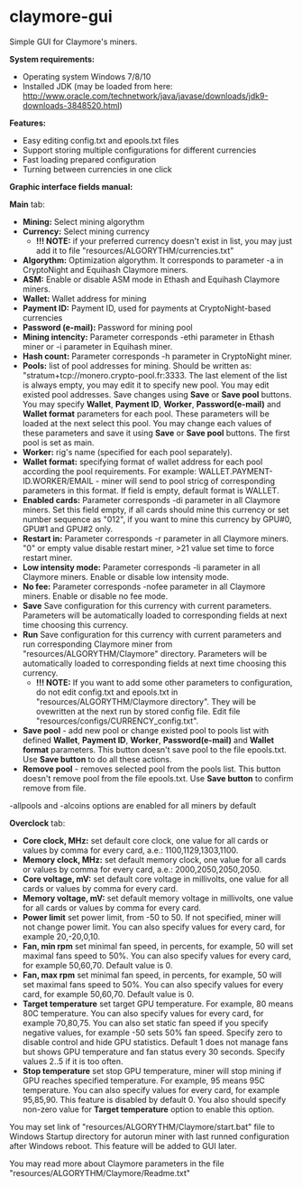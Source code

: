 # claymore-gui

Simple GUI for Claymore's miners.

<b>System requirements:</b>

- Operating system Windows 7/8/10
- Installed JDK (may be loaded from here: http://www.oracle.com/technetwork/java/javase/downloads/jdk9-downloads-3848520.html)

<b>Features:</b>

- Easy editing config.txt and epools.txt files
- Support storing multiple configurations for different currencies
- Fast loading prepared configuration
- Turning between currencies in one click


<b>Graphic interface fields manual:</b>

<b>Main</b> tab:

- <b>Mining:</b> Select mining algorythm
- <b>Currency:</b> Select mining currency
  - <b>!!! NOTE:</b> if your preferred currency doesn't exist in list, you may just add it to file "resources/ALGORYTHM/currencies.txt"
- <b>Algorythm:</b> Optimization algorythm. It corresponds to parameter -a in CryptoNight and Equihash Claymore miners. 
- <b>ASM:</b> Enable or disable ASM mode in Ethash and Equihash Claymore miners. 
- <b>Wallet:</b> Wallet address for mining
- <b>Payment ID:</b> Payment ID, used for payments at CryptoNight-based currencies
- <b>Password (e-mail):</b> Password for mining pool
- <b>Mining intencity:</b> Parameter corresponds -ethi parameter in Ethash miner or -i parameter in Equihash miner.
- <b>Hash count:</b> Parameter corresponds -h parameter in CryptoNight miner.
- <b>Pools:</b> list of pool addresses  for mining. Should be written as: "stratum+tcp://monero.crypto-pool.fr:3333. The last element of the list is always empty, you may edit it to specify new pool. You may edit existed pool addresses. Save changes using <b>Save</b> or <b>Save pool</b> buttons. You may specify <b>Wallet</b>, <b>Payment ID</b>, <b>Worker</b>, <b>Password(e-mail)</b> and <b>Wallet format</b> parameters for each pool. These parameters will be loaded at the next select this pool. You may change each values of these parameters and save it using <b>Save</b> or <b>Save pool</b> buttons.
The first pool is set as main.
- <b>Worker:</b> rig's name (specified for each pool separately).
- <b>Wallet format:</b> specifying format of wallet address for each pool according the pool requirements. 
For example: WALLET.PAYMENT-ID.WORKER/EMAIL - miner will send to pool stricg of corresponding parameters in this format. If field is empty, default format is WALLET.
- <b>Enabled cards:</b> Parameter corresponds -di parameter in all Claymore miners. Set this field empty, if all cards should mine this currency
or set number sequence as "012", if you want to mine this currency by GPU#0, GPU#1 and GPU#2 only.
- <b>Restart in:</b> Parameter corresponds -r parameter in all Claymore miners. "0" or empty value disable restart miner, >21 value set time to force restart miner.
- <b>Low intensity mode:</b> Parameter corresponds -li parameter in all Claymore miners. Enable or disable low intensity mode.
- <b>No fee:</b> Parameter corresponds -nofee parameter in all Claymore miners. Enable or disable no fee mode.
- <b>Save</b> Save configuration for this currency with current parameters. 
Parameters will be automatically loaded to corresponding fields at next time choosing this currency.
- <b>Run</b> Save configuration for this currency with current parameters and run corresponding Claymore miner from "resources/ALGORYTHM/Claymore" directory. 
Parameters will be automatically loaded to corresponding fields at next time choosing this currency.
  - <b>!!! NOTE:</b> If you want to add some other parameters to configuration, do not edit config.txt and epools.txt in "resources/ALGORYTHM/Claymore directory". 
  They will be ovewritten at the next run by stored config file. Edit file "resources/configs/CURRENCY_config.txt".
- <b>Save pool</b> - add new pool or change existed pool to pools list with defined <b>Wallet</b>, <b>Payment ID</b>, <b>Worker</b>, <b>Password(e-mail)</b> and <b>Wallet format</b> parameters. This button doesn't save pool to the file epools.txt. Use <b>Save button</b> to do all these actions.
- <b>Remove pool</b> - removes selected pool from the pools list. This button doesn't remove pool from the file epools.txt. Use <b>Save button</b> to confirm remove from file.

-allpools and -alcoins options are enabled for all miners by default

<b>Overclock</b> tab:

- <b>Core clock, MHz:</b> set default core clock, one value for all cards or values by comma for every card, a.e.: 1100,1129,1303,1100.
- <b>Memory clock, MHz:</b> set default memory clock, one value for all cards or values by comma for every card, a.e.: 2000,2050,2050,2050.
- <b>Core voltage, mV:</b> set default core voltage in millivolts, one value for all cards or values by comma for every card.
- <b>Memory voltage, mV:</b> set default memory voltage in millivolts, one value for all cards or values by comma for every card.
- <b>Power limit</b> set power limit, from -50 to 50. If not specified, miner will not change power limit. You can also specify values for every card, for example  20,-20,0,10.
- <b>Fan, min rpm</b> set minimal fan speed, in percents, for example, 50 will set maximal fans speed to 50%. You can also specify values for every card, for example 50,60,70. Default value is 0.
- <b>Fan, max rpm</b> set minimal fan speed, in percents, for example, 50 will set maximal fans speed to 50%. You can also specify values for every card, for example 50,60,70. Default value is 0.
- <b>Target temperature</b> set target GPU temperature. For example, 80 means 80C temperature. You can also specify values for every card, for example 70,80,75. You can also set static fan speed if you specify negative values, for example -50 sets 50% fan speed. Specify zero to disable control and hide GPU statistics. Default 1 does not manage fans but shows GPU temperature and fan status every 30 seconds. Specify values 2..5 if it is too often.
- <b>Stop temperature</b> set stop GPU temperature, miner will stop mining if GPU reaches specified temperature. For example, 95 means 95C temperature. You can also specify values for every card, for example 95,85,90.	This feature is disabled by default 0. You also should specify non-zero value for <b>Target temperature</b> option to enable this option.



You may set link of "resources/ALGORYTHM/Claymore/start.bat" file to Windows Startup directory for autorun miner with last runned configuration after Windows reboot.
This feature will be added to GUI later.
  
You may read more about Claymore parameters in the file "resources/ALGORYTHM/Claymore/Readme.txt"
